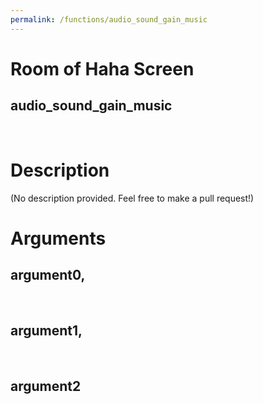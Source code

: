 ```yaml
---
permalink: /functions/audio_sound_gain_music
---
```

# Room of Haha Screen  
## audio_sound_gain_music  
&nbsp;  
# Description  
(No description provided. Feel free to make a pull request!) 
&nbsp;  
# Arguments
## argument0, 

&nbsp;  
## argument1, 

&nbsp;  
## argument2

&nbsp;  


